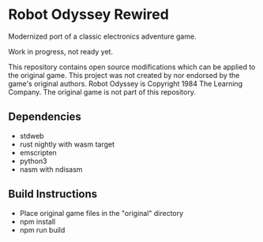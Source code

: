 Robot Odyssey Rewired
=====================

Modernized port of a classic electronics adventure game.

Work in progress, not ready yet.

This repository contains open source modifications which can be applied to the original game. This project was not created by nor endorsed by the game's original authors. Robot Odyssey is Copyright 1984 The Learning Company. The original game is not part of this repository.


Dependencies
------------

- stdweb
- rust nightly with wasm target
- emscripten
- python3
- nasm with ndisasm


Build Instructions
------------------

- Place original game files in the "original" directory
- npm install
- npm run build
